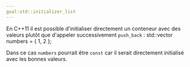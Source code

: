 ```yaml
---
goal:std::initializer_list
---
```

En C++11 il est possible d'initialiser directement un conteneur avec des valeurs plutôt que d'appeler successivement `push_back` :
    std::vector<int> numbers = { 1, 2 };

Dans ce cas `numbers` pourrait être `const` car il serait directement initialisé avec les bonnes valeurs.